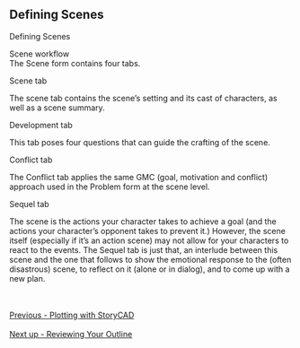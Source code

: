 ## Defining Scenes ##
Defining Scenes <br/>

Scene workflow <br/>
The Scene form contains four tabs. <br/>

Scene tab <br/>

The scene tab contains the scene’s setting and its cast of characters, as well as a scene summary. <br/>

Development tab <br/>

This tab poses four questions that can guide the crafting of the scene. <br/>

Conflict tab <br/>

The Conflict tab applies the same GMC (goal, motivation and conflict) approach used in the Problem form at the scene level. <br/>

Sequel tab <br/>

The scene is the actions your character takes to achieve a goal (and the actions your character’s opponent takes to prevent it.) However, the scene itself  (especially if it’s an action scene) may not allow for your characters to react to the events. The Sequel tab is just that, an interlude between this scene and the one that follows to show the emotional response to the (often disastrous) scene, to reflect on it (alone or in dialog), and to come up with a new plan. <br/>



 <br/><br/>
[Previous - Plotting with StoryCAD](Plotting_with_StoryCAD.md) <br/><br/>
[Next up - Reviewing Your Outline](Reviewing_Your_Outline.md)
